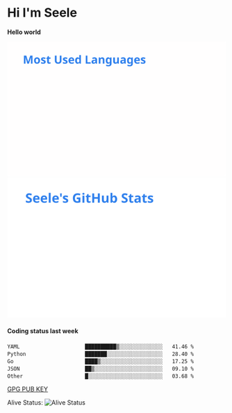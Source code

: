<h1>Hi I'm Seele</h1>

<b>Hello world</b>

<img src='/assets/top-langs.svg' alt="Seele's github langs"> <img src='/assets/stats.svg' alt="Seele's github stats" >

<h4>Coding status last week </h4>

<!--START_SECTION:waka-->

```txt
YAML                     ██████████▒░░░░░░░░░░░░░░   41.46 %
Python                   ███████░░░░░░░░░░░░░░░░░░   28.40 %
Go                       ████▒░░░░░░░░░░░░░░░░░░░░   17.25 %
JSON                     ██▒░░░░░░░░░░░░░░░░░░░░░░   09.10 %
Other                    █░░░░░░░░░░░░░░░░░░░░░░░░   03.68 %
```

<!--END_SECTION:waka-->

[GPG PUB KEY](https://keys.openpgp.org/vks/v1/by-fingerprint/3FCE91BF5B9666B55B67213C4C57B7824A5B6680)

Alive Status: ![Alive Status](https://hc.dvd.moe/b/2/8b44cecc-1f43-4449-9b4b-9c7fd754673c.svg)
